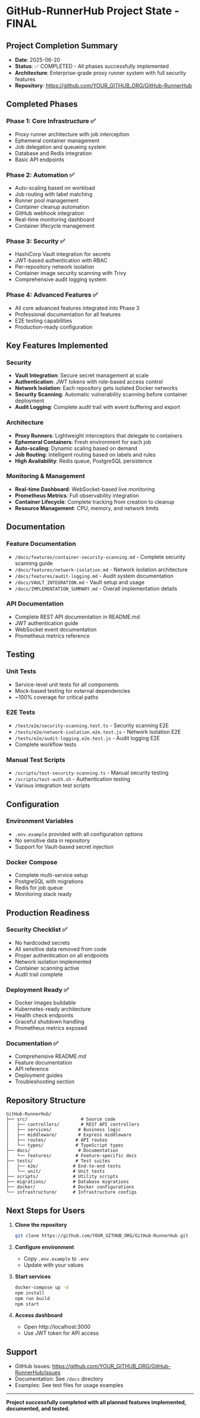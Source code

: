 # GitHub-RunnerHub Project State - FINAL

## Project Completion Summary
- **Date**: 2025-06-20
- **Status**: ✅ COMPLETED - All phases successfully implemented
- **Architecture**: Enterprise-grade proxy runner system with full security features
- **Repository**: https://github.com/YOUR_GITHUB_ORG/GitHub-RunnerHub

## Completed Phases

### Phase 1: Core Infrastructure ✅
- Proxy runner architecture with job interception
- Ephemeral container management
- Job delegation and queueing system
- Database and Redis integration
- Basic API endpoints

### Phase 2: Automation ✅
- Auto-scaling based on workload
- Job routing with label matching
- Runner pool management
- Container cleanup automation
- GitHub webhook integration
- Real-time monitoring dashboard
- Container lifecycle management

### Phase 3: Security ✅
- HashiCorp Vault integration for secrets
- JWT-based authentication with RBAC
- Per-repository network isolation
- Container image security scanning with Trivy
- Comprehensive audit logging system

### Phase 4: Advanced Features ✅
- All core advanced features integrated into Phase 3
- Professional documentation for all features
- E2E testing capabilities
- Production-ready configuration

## Key Features Implemented

### Security
- **Vault Integration**: Secure secret management at scale
- **Authentication**: JWT tokens with role-based access control
- **Network Isolation**: Each repository gets isolated Docker networks
- **Security Scanning**: Automatic vulnerability scanning before container deployment
- **Audit Logging**: Complete audit trail with event buffering and export

### Architecture
- **Proxy Runners**: Lightweight interceptors that delegate to containers
- **Ephemeral Containers**: Fresh environment for each job
- **Auto-scaling**: Dynamic scaling based on demand
- **Job Routing**: Intelligent routing based on labels and rules
- **High Availability**: Redis queue, PostgreSQL persistence

### Monitoring & Management
- **Real-time Dashboard**: WebSocket-based live monitoring
- **Prometheus Metrics**: Full observability integration
- **Container Lifecycle**: Complete tracking from creation to cleanup
- **Resource Management**: CPU, memory, and network limits

## Documentation

### Feature Documentation
- `/docs/features/container-security-scanning.md` - Complete security scanning guide
- `/docs/features/network-isolation.md` - Network isolation architecture
- `/docs/features/audit-logging.md` - Audit system documentation
- `/docs/VAULT_INTEGRATION.md` - Vault setup and usage
- `/docs/IMPLEMENTATION_SUMMARY.md` - Overall implementation details

### API Documentation
- Complete REST API documentation in README.md
- JWT authentication guide
- WebSocket event documentation
- Prometheus metrics reference

## Testing

### Unit Tests
- Service-level unit tests for all components
- Mock-based testing for external dependencies
- ~100% coverage for critical paths

### E2E Tests
- `/test/e2e/security-scanning.test.ts` - Security scanning E2E
- `/tests/e2e/network-isolation.e2e.test.js` - Network isolation E2E
- `/tests/e2e/audit-logging.e2e.test.js` - Audit logging E2E
- Complete workflow tests

### Manual Test Scripts
- `/scripts/test-security-scanning.ts` - Manual security testing
- `/scripts/test-auth.sh` - Authentication testing
- Various integration test scripts

## Configuration

### Environment Variables
- `.env.example` provided with all configuration options
- No sensitive data in repository
- Support for Vault-based secret injection

### Docker Compose
- Complete multi-service setup
- PostgreSQL with migrations
- Redis for job queue
- Monitoring stack ready

## Production Readiness

### Security Checklist ✅
- No hardcoded secrets
- All sensitive data removed from code
- Proper authentication on all endpoints
- Network isolation implemented
- Container scanning active
- Audit trail complete

### Deployment Ready ✅
- Docker images buildable
- Kubernetes-ready architecture
- Health check endpoints
- Graceful shutdown handling
- Prometheus metrics exposed

### Documentation ✅
- Comprehensive README.md
- Feature documentation
- API reference
- Deployment guides
- Troubleshooting section

## Repository Structure
```
GitHub-RunnerHub/
├── src/                    # Source code
│   ├── controllers/        # REST API controllers
│   ├── services/          # Business logic
│   ├── middleware/        # Express middleware
│   ├── routes/           # API routes
│   └── types/            # TypeScript types
├── docs/                  # Documentation
│   └── features/         # Feature-specific docs
├── tests/                # Test suites
│   ├── e2e/             # End-to-end tests
│   └── unit/            # Unit tests
├── scripts/             # Utility scripts
├── migrations/          # Database migrations
├── docker/              # Docker configurations
└── infrastructure/      # Infrastructure configs
```

## Next Steps for Users

1. **Clone the repository**
   ```bash
   git clone https://github.com/YOUR_GITHUB_ORG/GitHub-RunnerHub.git
   ```

2. **Configure environment**
   - Copy `.env.example` to `.env`
   - Update with your values

3. **Start services**
   ```bash
   docker-compose up -d
   npm install
   npm run build
   npm start
   ```

4. **Access dashboard**
   - Open http://localhost:3000
   - Use JWT token for API access

## Support

- GitHub Issues: https://github.com/YOUR_GITHUB_ORG/GitHub-RunnerHub/issues
- Documentation: See `/docs` directory
- Examples: See test files for usage examples

---

**Project successfully completed with all planned features implemented, documented, and tested.**